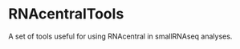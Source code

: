 RNAcentralTools
===============

A set of tools useful for using RNAcentral in smallRNAseq analyses.
